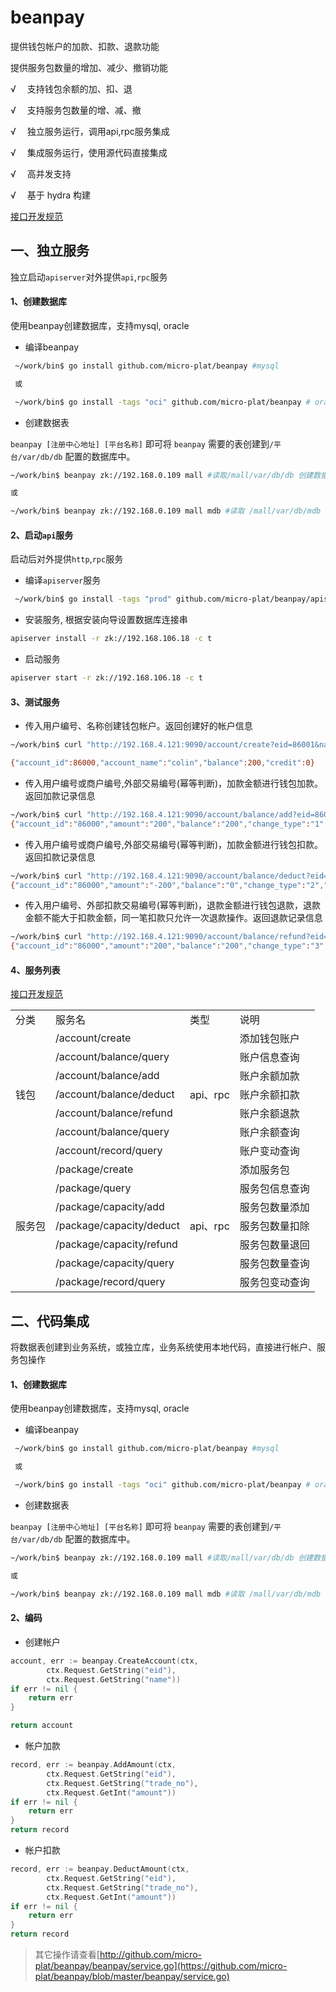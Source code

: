 # beanpay

提供钱包帐户的加款、扣款、退款功能

提供服务包数量的增加、减少、撤销功能




√ 　支持钱包余额的加、扣、退

√ 　支持服务包数量的增、减、撤

√ 　独立服务运行，调用api,rpc服务集成

√ 　集成服务运行，使用源代码直接集成

√ 　高并发支持

√ 　基于 hydra 构建


[接口开发规范](https://github.com/micro-plat/beanpay/blob/master/api.md)

## 一、独立服务


独立启动`apiserver`对外提供`api`,`rpc`服务



#### 1、创建数据库

使用beanpay创建数据库，支持mysql, oracle

* 编译beanpay

```sh
 ~/work/bin$ go install github.com/micro-plat/beanpay #mysql

 或

 ~/work/bin$ go install -tags "oci" github.com/micro-plat/beanpay # oracle

```

* 创建数据表

`beanpay [注册中心地址] [平台名称]` 即可将 `beanpay` 需要的表创建到`/平台/var/db/db` 配置的数据库中。

```sh
~/work/bin$ beanpay zk://192.168.0.109 mall #读取/mall/var/db/db 创建数据库

或

~/work/bin$ beanpay zk://192.168.0.109 mall mdb #读取 /mall/var/db/mdb 创建数据库

```

#### 2、启动`api`服务

启动后对外提供`http`,`rpc`服务


* 编译`apiserver`服务

```sh
 ~/work/bin$ go install -tags "prod" github.com/micro-plat/beanpay/apiserver

```

* 安装服务, 根据安装向导设置数据库连接串

 ```sh
apiserver install -r zk://192.168.106.18 -c t
 ```

* 启动服务
```sh
apiserver start -r zk://192.168.106.18 -c t
```

#### 3、测试服务

* 传入用户编号、名称创建钱包帐户。返回创建好的帐户信息
```sh
~/work/bin$ curl "http://192.168.4.121:9090/account/create?eid=86001&name=colin"

{"account_id":86000,"account_name":"colin","balance":200,"credit":0}
```

* 传入用户编号或商户编号,外部交易编号(幂等判断)，加款金额进行钱包加款。返回加款记录信息
```sh
~/work/bin$ curl "http://192.168.4.121:9090/account/balance/add?eid=86001&trade_no=8970876&amount=200"
{"account_id":"86000","amount":"200","balance":"200","change_type":"1","create_time":"20190731172225","record_id":"100000","trade_no":"8970876"}
```


* 传入用户编号或商户编号,外部交易编号(幂等判断)，加款金额进行钱包扣款。返回扣款记录信息
```sh
~/work/bin$ curl "http://192.168.4.121:9090/account/balance/deduct?eid=86001&trade_no=8970876&amount=200"
{"account_id":"86000","amount":"-200","balance":"0","change_type":"2","create_time":"20190731172225","record_id":"100001","trade_no":"8970876"}
```

* 传入用户编号、外部扣款交易编号(幂等判断)，退款金额进行钱包退款，退款金额不能大于扣款金额，同一笔扣款只允许一次退款操作。返回退款记录信息
```sh
~/work/bin$ curl "http://192.168.4.121:9090/account/balance/refund?eid=86001&trade_no=8970876&amount=200"
{"account_id":"86000","amount":"200","balance":"200","change_type":"3","create_time":"20190731172225","record_id":"100002","trade_no":"8970876"}
```

#### 4、服务列表

[接口开发规范](https://github.com/micro-plat/beanpay/blob/master/api.md)

<table>
<tr>
<td>分类</td>
<td>服务名</td>
<td>类型</td>
<td>说明</td>
</tr>

<tr>
<td rowspan="7">钱包</td>
<td>/account/create </td>
<td rowspan=7>api、rpc</td>
<td>添加钱包账户</td>
</tr>
<tr>
<td>/account/balance/query</td>
<td>账户信息查询</td>
</tr>
<tr>
<td>/account/balance/add</td>
<td>账户余额加款</td>
</tr>

<tr>
<td>/account/balance/deduct</td>
<td>账户余额扣款</td>
</tr>

<tr>
<td>/account/balance/refund</td>
<td>账户余额退款</td>
</tr>
<tr>
<td>/account/balance/query</td>
<td>账户余额查询</td>
</tr>
<tr>
<td>/account/record/query</td>
<td>账户变动查询</td>
</tr>

<tr>
<td rowspan="7">服务包</td>
<td>/package/create </td>
<td rowspan=7>api、rpc</td>
<td>添加服务包</td>
</tr>
<tr>
<td>/package/query</td>
<td>服务包信息查询</td>
</tr>
<tr>
<td>/package/capacity/add</td>
<td>服务包数量添加</td>
</tr>

<tr>
<td>/package/capacity/deduct</td>
<td>服务包数量扣除</td>
</tr>

<tr>
<td>/package/capacity/refund</td>
<td>服务包数量退回</td>
</tr>

<tr>
<td>/package/capacity/query</td>
<td>服务包数量查询</td>
</tr>

<tr>
<td> /package/record/query </td>
<td>服务包变动查询</td>
</tr>
</table>

## 二、代码集成

将数据表创建到业务系统，或独立库，业务系统使用本地代码，直接进行帐户、服务包操作


#### 1、创建数据库

使用beanpay创建数据库，支持mysql, oracle

* 编译beanpay

```sh
 ~/work/bin$ go install github.com/micro-plat/beanpay #mysql

 或

 ~/work/bin$ go install -tags "oci" github.com/micro-plat/beanpay # oracle

```

* 创建数据表

`beanpay [注册中心地址] [平台名称]` 即可将 `beanpay` 需要的表创建到`/平台/var/db/db` 配置的数据库中。

```sh
~/work/bin$ beanpay zk://192.168.0.109 mall #读取/mall/var/db/db 创建数据库

或

~/work/bin$ beanpay zk://192.168.0.109 mall mdb #读取 /mall/var/db/mdb 创建数据库

```

#### 2、编码

* 创建帐户

```go
account, err := beanpay.CreateAccount(ctx,
		ctx.Request.GetString("eid"),
		ctx.Request.GetString("name"))
if err != nil {
    return err
}

return account
```

* 帐户加款
```go
record, err := beanpay.AddAmount(ctx,
		ctx.Request.GetString("eid"),
		ctx.Request.GetString("trade_no"),
		ctx.Request.GetInt("amount"))
if err != nil {
    return err
}
return record

```

* 帐户扣款
```go
record, err := beanpay.DeductAmount(ctx,
		ctx.Request.GetString("eid"),
		ctx.Request.GetString("trade_no"),
		ctx.Request.GetInt("amount"))
if err != nil {
    return err
}
return record

```

> 其它操作请查看[http://github.com/micro-plat/beanpay/beanpay/service.go](https://github.com/micro-plat/beanpay/blob/master/beanpay/service.go)

